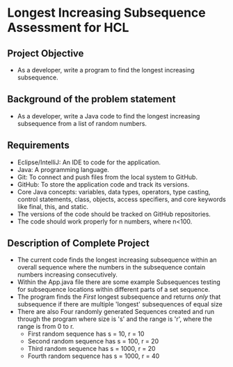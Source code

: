 # Longest Increasing Subsequence Assessment for HCL

## Project Objective
- As a developer, write a program to find the longest increasing subsequence.

## Background of the problem statement
- As a developer, write a Java code to find the longest increasing subsequence from a list of random numbers.

## Requirements
- Eclipse/IntelliJ: An IDE to code for the application.
- Java: A programming language.
- Git: To connect and push files from the local system to GitHub.
- GitHub: To store the application code and track its versions. 
- Core Java concepts: variables, data types, operators, type casting, control statements, class, objects, access specifiers, and core keywords like final, this, and static.
- The versions of the code should be tracked on GitHub repositories.
- The code should work properly for n numbers, where n<100.

## Description of Complete Project
- The current code finds the longest increasing subsequence within an overall sequence where the numbers in the subsequence contain numbers increasing consecutively.
- Within the App.java file there are some example Subsequences testing for subsequence locations within different parts of a set sequence.
- The program finds the <em>First</em> longest subsequence and returns <em>only</em> that subsequence if there are multiple 'longest' subsequences of equal size
- There are also Four randomly generated Sequences created and run through the program where size is 's' and the range is 'r', where the range is from 0 to r.
    - First random sequence has s = 10, r = 10
    - Second random sequence has s = 100, r = 20
    - Third random sequence has s = 1000, r = 20
    - Fourth random sequence has s = 1000, r = 40